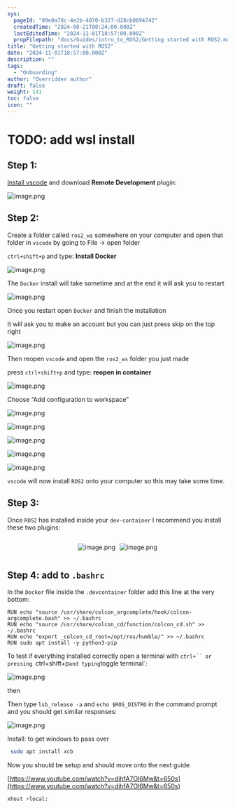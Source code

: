 ```yaml
---
sys:
  pageId: "89e0a78c-4e2b-4070-b327-d28cb0694742"
  createdTime: "2024-08-21T00:24:00.000Z"
  lastEditedTime: "2024-11-01T18:57:00.000Z"
  propFilepath: "docs/Guides/intro_to_ROS2/Getting started with ROS2.md"
title: "Getting started with ROS2"
date: "2024-11-01T18:57:00.000Z"
description: ""
tags:
  - "Onboarding"
author: "Overridden author"
draft: false
weight: 141
toc: false
icon: ""
---
```


# TODO: add wsl install

## Step 1:

[Install vscode](https://code.visualstudio.com/download) and download **Remote Development** plugin:

![image.png](https://prod-files-secure.s3.us-west-2.amazonaws.com/d518164a-d88e-44d1-a4ee-3adb3bd8bce0/efb52993-1881-4a40-b95e-6f020334f022/image.png?X-Amz-Algorithm=AWS4-HMAC-SHA256&X-Amz-Content-Sha256=UNSIGNED-PAYLOAD&X-Amz-Credential=ASIAZI2LB466TY7T6UTC%2F20250210%2Fus-west-2%2Fs3%2Faws4_request&X-Amz-Date=20250210T070822Z&X-Amz-Expires=3600&X-Amz-Security-Token=IQoJb3JpZ2luX2VjEJz%2F%2F%2F%2F%2F%2F%2F%2F%2F%2FwEaCXVzLXdlc3QtMiJHMEUCIHmqHBeUthtXdQLEQOcGHjCXxn7Di7Y5m4gjSpZFg%2FEDAiEAqJIVje%2FAXXY0QFRRJdd9PZACrpumzafTWZgbMEuRwYYqiAQItf%2F%2F%2F%2F%2F%2F%2F%2F%2F%2FARAAGgw2Mzc0MjMxODM4MDUiDB4A%2BEECZPZf7oorCyrcA3w8L5l0Eru030ETtqFLGJ10PkiyU0kjMWqc4XVMODw3X%2FdaeHynqogtaHwYevMofp%2Bfkm8V8hjuIhIp%2FU0vMox9Dk1EuIYq6O8PpbyrS1mvBy0HPR76R5ljOw9ZS1f31E920%2FNjeCNk3O6wOJCYV%2FJYulMdBfNhRNwfpUQfx40gekcA%2BEw%2FVJ4DwFq9srNONFIJPAUk3KAkI3KOZy5Ubc2sFtpFmsIXKnD1Ilzk03sSV%2F8Ig5A8WgHGVeFRILNjjgkftRrvAVDWGTx4RG24YOjKI%2BzBzn6b1Pd0k9T0hwYFIAj2yZgOxhs5Owwcs0sHTuPRaIYXB%2BDZUfoyHkiaufbWubpfXNHq%2FC42CEnxpPcRQdDqLe86n1CTURnYom31CHPyXOBRC2S0OEtlIagTYY0QC1haPpyJBIkh4zdMIFNYJLmxMsJga0k6lfr7aU2vsupPTrHibCgJ6qbS4o53Z0rBSPD9iGAHDaWoNW5fR7wvidtT%2BM%2B3k2J22lGrVGdRnfqS9H6PgOcQTcr7XbQfyfwx4cDifuUehHoQUDify0X2wOEqzndrzqU%2BQP%2BrhIzN4tTmK91V2lSJ0ZFs4GK8jsRjVvnPepAgvh3kIq52QuqvvG7Yf7JJLyl7skHbMKP6pb0GOqUBw1kONOci3mrm8XKpr8ds56LrszlXmIuvTphuJOEx%2B%2BWSt4CayeQfw1ygI1%2FunRg2bhRCMw0fziqdRd%2Fu%2BygLGK3JM3uk6%2BlxSIDp2sXjkUr5N28JXD3wsOm9fOxcttNJaR4z%2BnPIZqBa%2F1YgRLvscDMe4PaOhsf46zTZWX9gdbx252B2a2bHo%2BjjFvBarc39X9sC%2FK3TFmmYe281pftanUGzZZjU&X-Amz-Signature=c83ddb92e7bae3fe9146cfca89014e4187508c98de76554cb49308ad4386d34f&X-Amz-SignedHeaders=host&x-id=GetObject)

## Step 2:

Create a folder called `ros2_ws` somewhere on your computer and open that folder in `vscode` by going to File → open folder 

`ctrl+shift+p` and type: **Install Docker**

![image.png](https://prod-files-secure.s3.us-west-2.amazonaws.com/d518164a-d88e-44d1-a4ee-3adb3bd8bce0/2269dc0e-1cd5-47ff-bceb-c04ad9b2eab0/image.png?X-Amz-Algorithm=AWS4-HMAC-SHA256&X-Amz-Content-Sha256=UNSIGNED-PAYLOAD&X-Amz-Credential=ASIAZI2LB466TY7T6UTC%2F20250210%2Fus-west-2%2Fs3%2Faws4_request&X-Amz-Date=20250210T070822Z&X-Amz-Expires=3600&X-Amz-Security-Token=IQoJb3JpZ2luX2VjEJz%2F%2F%2F%2F%2F%2F%2F%2F%2F%2FwEaCXVzLXdlc3QtMiJHMEUCIHmqHBeUthtXdQLEQOcGHjCXxn7Di7Y5m4gjSpZFg%2FEDAiEAqJIVje%2FAXXY0QFRRJdd9PZACrpumzafTWZgbMEuRwYYqiAQItf%2F%2F%2F%2F%2F%2F%2F%2F%2F%2FARAAGgw2Mzc0MjMxODM4MDUiDB4A%2BEECZPZf7oorCyrcA3w8L5l0Eru030ETtqFLGJ10PkiyU0kjMWqc4XVMODw3X%2FdaeHynqogtaHwYevMofp%2Bfkm8V8hjuIhIp%2FU0vMox9Dk1EuIYq6O8PpbyrS1mvBy0HPR76R5ljOw9ZS1f31E920%2FNjeCNk3O6wOJCYV%2FJYulMdBfNhRNwfpUQfx40gekcA%2BEw%2FVJ4DwFq9srNONFIJPAUk3KAkI3KOZy5Ubc2sFtpFmsIXKnD1Ilzk03sSV%2F8Ig5A8WgHGVeFRILNjjgkftRrvAVDWGTx4RG24YOjKI%2BzBzn6b1Pd0k9T0hwYFIAj2yZgOxhs5Owwcs0sHTuPRaIYXB%2BDZUfoyHkiaufbWubpfXNHq%2FC42CEnxpPcRQdDqLe86n1CTURnYom31CHPyXOBRC2S0OEtlIagTYY0QC1haPpyJBIkh4zdMIFNYJLmxMsJga0k6lfr7aU2vsupPTrHibCgJ6qbS4o53Z0rBSPD9iGAHDaWoNW5fR7wvidtT%2BM%2B3k2J22lGrVGdRnfqS9H6PgOcQTcr7XbQfyfwx4cDifuUehHoQUDify0X2wOEqzndrzqU%2BQP%2BrhIzN4tTmK91V2lSJ0ZFs4GK8jsRjVvnPepAgvh3kIq52QuqvvG7Yf7JJLyl7skHbMKP6pb0GOqUBw1kONOci3mrm8XKpr8ds56LrszlXmIuvTphuJOEx%2B%2BWSt4CayeQfw1ygI1%2FunRg2bhRCMw0fziqdRd%2Fu%2BygLGK3JM3uk6%2BlxSIDp2sXjkUr5N28JXD3wsOm9fOxcttNJaR4z%2BnPIZqBa%2F1YgRLvscDMe4PaOhsf46zTZWX9gdbx252B2a2bHo%2BjjFvBarc39X9sC%2FK3TFmmYe281pftanUGzZZjU&X-Amz-Signature=bbd0ff99921fcde8bf479309bf014954234ae574d9ef5eb9d85b9286be8cf974&X-Amz-SignedHeaders=host&x-id=GetObject)

The `Docker` install will take sometime and at the end it will ask you to restart

![image.png](https://prod-files-secure.s3.us-west-2.amazonaws.com/d518164a-d88e-44d1-a4ee-3adb3bd8bce0/ed233f78-be33-4b1f-b89c-9c346c0e961e/image.png?X-Amz-Algorithm=AWS4-HMAC-SHA256&X-Amz-Content-Sha256=UNSIGNED-PAYLOAD&X-Amz-Credential=ASIAZI2LB466TY7T6UTC%2F20250210%2Fus-west-2%2Fs3%2Faws4_request&X-Amz-Date=20250210T070822Z&X-Amz-Expires=3600&X-Amz-Security-Token=IQoJb3JpZ2luX2VjEJz%2F%2F%2F%2F%2F%2F%2F%2F%2F%2FwEaCXVzLXdlc3QtMiJHMEUCIHmqHBeUthtXdQLEQOcGHjCXxn7Di7Y5m4gjSpZFg%2FEDAiEAqJIVje%2FAXXY0QFRRJdd9PZACrpumzafTWZgbMEuRwYYqiAQItf%2F%2F%2F%2F%2F%2F%2F%2F%2F%2FARAAGgw2Mzc0MjMxODM4MDUiDB4A%2BEECZPZf7oorCyrcA3w8L5l0Eru030ETtqFLGJ10PkiyU0kjMWqc4XVMODw3X%2FdaeHynqogtaHwYevMofp%2Bfkm8V8hjuIhIp%2FU0vMox9Dk1EuIYq6O8PpbyrS1mvBy0HPR76R5ljOw9ZS1f31E920%2FNjeCNk3O6wOJCYV%2FJYulMdBfNhRNwfpUQfx40gekcA%2BEw%2FVJ4DwFq9srNONFIJPAUk3KAkI3KOZy5Ubc2sFtpFmsIXKnD1Ilzk03sSV%2F8Ig5A8WgHGVeFRILNjjgkftRrvAVDWGTx4RG24YOjKI%2BzBzn6b1Pd0k9T0hwYFIAj2yZgOxhs5Owwcs0sHTuPRaIYXB%2BDZUfoyHkiaufbWubpfXNHq%2FC42CEnxpPcRQdDqLe86n1CTURnYom31CHPyXOBRC2S0OEtlIagTYY0QC1haPpyJBIkh4zdMIFNYJLmxMsJga0k6lfr7aU2vsupPTrHibCgJ6qbS4o53Z0rBSPD9iGAHDaWoNW5fR7wvidtT%2BM%2B3k2J22lGrVGdRnfqS9H6PgOcQTcr7XbQfyfwx4cDifuUehHoQUDify0X2wOEqzndrzqU%2BQP%2BrhIzN4tTmK91V2lSJ0ZFs4GK8jsRjVvnPepAgvh3kIq52QuqvvG7Yf7JJLyl7skHbMKP6pb0GOqUBw1kONOci3mrm8XKpr8ds56LrszlXmIuvTphuJOEx%2B%2BWSt4CayeQfw1ygI1%2FunRg2bhRCMw0fziqdRd%2Fu%2BygLGK3JM3uk6%2BlxSIDp2sXjkUr5N28JXD3wsOm9fOxcttNJaR4z%2BnPIZqBa%2F1YgRLvscDMe4PaOhsf46zTZWX9gdbx252B2a2bHo%2BjjFvBarc39X9sC%2FK3TFmmYe281pftanUGzZZjU&X-Amz-Signature=9785b4bab9e7669aa70eb04cbc643d97826a239a6689c1f657ab3747fb7e3297&X-Amz-SignedHeaders=host&x-id=GetObject)

Once you restart open `Docker` and finish the installation

It will ask you to make an account but you can just press skip on the top right

![image.png](https://prod-files-secure.s3.us-west-2.amazonaws.com/d518164a-d88e-44d1-a4ee-3adb3bd8bce0/21010ad9-1659-4fd9-9f59-9932a09b2a3d/image.png?X-Amz-Algorithm=AWS4-HMAC-SHA256&X-Amz-Content-Sha256=UNSIGNED-PAYLOAD&X-Amz-Credential=ASIAZI2LB466TY7T6UTC%2F20250210%2Fus-west-2%2Fs3%2Faws4_request&X-Amz-Date=20250210T070822Z&X-Amz-Expires=3600&X-Amz-Security-Token=IQoJb3JpZ2luX2VjEJz%2F%2F%2F%2F%2F%2F%2F%2F%2F%2FwEaCXVzLXdlc3QtMiJHMEUCIHmqHBeUthtXdQLEQOcGHjCXxn7Di7Y5m4gjSpZFg%2FEDAiEAqJIVje%2FAXXY0QFRRJdd9PZACrpumzafTWZgbMEuRwYYqiAQItf%2F%2F%2F%2F%2F%2F%2F%2F%2F%2FARAAGgw2Mzc0MjMxODM4MDUiDB4A%2BEECZPZf7oorCyrcA3w8L5l0Eru030ETtqFLGJ10PkiyU0kjMWqc4XVMODw3X%2FdaeHynqogtaHwYevMofp%2Bfkm8V8hjuIhIp%2FU0vMox9Dk1EuIYq6O8PpbyrS1mvBy0HPR76R5ljOw9ZS1f31E920%2FNjeCNk3O6wOJCYV%2FJYulMdBfNhRNwfpUQfx40gekcA%2BEw%2FVJ4DwFq9srNONFIJPAUk3KAkI3KOZy5Ubc2sFtpFmsIXKnD1Ilzk03sSV%2F8Ig5A8WgHGVeFRILNjjgkftRrvAVDWGTx4RG24YOjKI%2BzBzn6b1Pd0k9T0hwYFIAj2yZgOxhs5Owwcs0sHTuPRaIYXB%2BDZUfoyHkiaufbWubpfXNHq%2FC42CEnxpPcRQdDqLe86n1CTURnYom31CHPyXOBRC2S0OEtlIagTYY0QC1haPpyJBIkh4zdMIFNYJLmxMsJga0k6lfr7aU2vsupPTrHibCgJ6qbS4o53Z0rBSPD9iGAHDaWoNW5fR7wvidtT%2BM%2B3k2J22lGrVGdRnfqS9H6PgOcQTcr7XbQfyfwx4cDifuUehHoQUDify0X2wOEqzndrzqU%2BQP%2BrhIzN4tTmK91V2lSJ0ZFs4GK8jsRjVvnPepAgvh3kIq52QuqvvG7Yf7JJLyl7skHbMKP6pb0GOqUBw1kONOci3mrm8XKpr8ds56LrszlXmIuvTphuJOEx%2B%2BWSt4CayeQfw1ygI1%2FunRg2bhRCMw0fziqdRd%2Fu%2BygLGK3JM3uk6%2BlxSIDp2sXjkUr5N28JXD3wsOm9fOxcttNJaR4z%2BnPIZqBa%2F1YgRLvscDMe4PaOhsf46zTZWX9gdbx252B2a2bHo%2BjjFvBarc39X9sC%2FK3TFmmYe281pftanUGzZZjU&X-Amz-Signature=cb22c2fb248d5421eb80bb907864e116ccd56c186d713c673f69d156a74d5625&X-Amz-SignedHeaders=host&x-id=GetObject)

Then reopen `vscode` and open the `ros2_ws` folder you just made

press `ctrl+shift+p` and type: **reopen in container**

![image.png](https://prod-files-secure.s3.us-west-2.amazonaws.com/d518164a-d88e-44d1-a4ee-3adb3bd8bce0/4e93b8c2-41ad-488c-8095-c74205196118/image.png?X-Amz-Algorithm=AWS4-HMAC-SHA256&X-Amz-Content-Sha256=UNSIGNED-PAYLOAD&X-Amz-Credential=ASIAZI2LB466TY7T6UTC%2F20250210%2Fus-west-2%2Fs3%2Faws4_request&X-Amz-Date=20250210T070822Z&X-Amz-Expires=3600&X-Amz-Security-Token=IQoJb3JpZ2luX2VjEJz%2F%2F%2F%2F%2F%2F%2F%2F%2F%2FwEaCXVzLXdlc3QtMiJHMEUCIHmqHBeUthtXdQLEQOcGHjCXxn7Di7Y5m4gjSpZFg%2FEDAiEAqJIVje%2FAXXY0QFRRJdd9PZACrpumzafTWZgbMEuRwYYqiAQItf%2F%2F%2F%2F%2F%2F%2F%2F%2F%2FARAAGgw2Mzc0MjMxODM4MDUiDB4A%2BEECZPZf7oorCyrcA3w8L5l0Eru030ETtqFLGJ10PkiyU0kjMWqc4XVMODw3X%2FdaeHynqogtaHwYevMofp%2Bfkm8V8hjuIhIp%2FU0vMox9Dk1EuIYq6O8PpbyrS1mvBy0HPR76R5ljOw9ZS1f31E920%2FNjeCNk3O6wOJCYV%2FJYulMdBfNhRNwfpUQfx40gekcA%2BEw%2FVJ4DwFq9srNONFIJPAUk3KAkI3KOZy5Ubc2sFtpFmsIXKnD1Ilzk03sSV%2F8Ig5A8WgHGVeFRILNjjgkftRrvAVDWGTx4RG24YOjKI%2BzBzn6b1Pd0k9T0hwYFIAj2yZgOxhs5Owwcs0sHTuPRaIYXB%2BDZUfoyHkiaufbWubpfXNHq%2FC42CEnxpPcRQdDqLe86n1CTURnYom31CHPyXOBRC2S0OEtlIagTYY0QC1haPpyJBIkh4zdMIFNYJLmxMsJga0k6lfr7aU2vsupPTrHibCgJ6qbS4o53Z0rBSPD9iGAHDaWoNW5fR7wvidtT%2BM%2B3k2J22lGrVGdRnfqS9H6PgOcQTcr7XbQfyfwx4cDifuUehHoQUDify0X2wOEqzndrzqU%2BQP%2BrhIzN4tTmK91V2lSJ0ZFs4GK8jsRjVvnPepAgvh3kIq52QuqvvG7Yf7JJLyl7skHbMKP6pb0GOqUBw1kONOci3mrm8XKpr8ds56LrszlXmIuvTphuJOEx%2B%2BWSt4CayeQfw1ygI1%2FunRg2bhRCMw0fziqdRd%2Fu%2BygLGK3JM3uk6%2BlxSIDp2sXjkUr5N28JXD3wsOm9fOxcttNJaR4z%2BnPIZqBa%2F1YgRLvscDMe4PaOhsf46zTZWX9gdbx252B2a2bHo%2BjjFvBarc39X9sC%2FK3TFmmYe281pftanUGzZZjU&X-Amz-Signature=cab5d926bfb116c34ccb88c1244eb6d51751d49f7fc7317cef076064ec014a69&X-Amz-SignedHeaders=host&x-id=GetObject)

Choose “Add configuration to workspace”

![image.png](https://prod-files-secure.s3.us-west-2.amazonaws.com/d518164a-d88e-44d1-a4ee-3adb3bd8bce0/9560b282-5060-4989-ba37-97e7b2c22476/image.png?X-Amz-Algorithm=AWS4-HMAC-SHA256&X-Amz-Content-Sha256=UNSIGNED-PAYLOAD&X-Amz-Credential=ASIAZI2LB466TY7T6UTC%2F20250210%2Fus-west-2%2Fs3%2Faws4_request&X-Amz-Date=20250210T070822Z&X-Amz-Expires=3600&X-Amz-Security-Token=IQoJb3JpZ2luX2VjEJz%2F%2F%2F%2F%2F%2F%2F%2F%2F%2FwEaCXVzLXdlc3QtMiJHMEUCIHmqHBeUthtXdQLEQOcGHjCXxn7Di7Y5m4gjSpZFg%2FEDAiEAqJIVje%2FAXXY0QFRRJdd9PZACrpumzafTWZgbMEuRwYYqiAQItf%2F%2F%2F%2F%2F%2F%2F%2F%2F%2FARAAGgw2Mzc0MjMxODM4MDUiDB4A%2BEECZPZf7oorCyrcA3w8L5l0Eru030ETtqFLGJ10PkiyU0kjMWqc4XVMODw3X%2FdaeHynqogtaHwYevMofp%2Bfkm8V8hjuIhIp%2FU0vMox9Dk1EuIYq6O8PpbyrS1mvBy0HPR76R5ljOw9ZS1f31E920%2FNjeCNk3O6wOJCYV%2FJYulMdBfNhRNwfpUQfx40gekcA%2BEw%2FVJ4DwFq9srNONFIJPAUk3KAkI3KOZy5Ubc2sFtpFmsIXKnD1Ilzk03sSV%2F8Ig5A8WgHGVeFRILNjjgkftRrvAVDWGTx4RG24YOjKI%2BzBzn6b1Pd0k9T0hwYFIAj2yZgOxhs5Owwcs0sHTuPRaIYXB%2BDZUfoyHkiaufbWubpfXNHq%2FC42CEnxpPcRQdDqLe86n1CTURnYom31CHPyXOBRC2S0OEtlIagTYY0QC1haPpyJBIkh4zdMIFNYJLmxMsJga0k6lfr7aU2vsupPTrHibCgJ6qbS4o53Z0rBSPD9iGAHDaWoNW5fR7wvidtT%2BM%2B3k2J22lGrVGdRnfqS9H6PgOcQTcr7XbQfyfwx4cDifuUehHoQUDify0X2wOEqzndrzqU%2BQP%2BrhIzN4tTmK91V2lSJ0ZFs4GK8jsRjVvnPepAgvh3kIq52QuqvvG7Yf7JJLyl7skHbMKP6pb0GOqUBw1kONOci3mrm8XKpr8ds56LrszlXmIuvTphuJOEx%2B%2BWSt4CayeQfw1ygI1%2FunRg2bhRCMw0fziqdRd%2Fu%2BygLGK3JM3uk6%2BlxSIDp2sXjkUr5N28JXD3wsOm9fOxcttNJaR4z%2BnPIZqBa%2F1YgRLvscDMe4PaOhsf46zTZWX9gdbx252B2a2bHo%2BjjFvBarc39X9sC%2FK3TFmmYe281pftanUGzZZjU&X-Amz-Signature=e00161477bd17b15e387b4b71740249fd6389e4bd95796c83051eb13f2042f4e&X-Amz-SignedHeaders=host&x-id=GetObject)

![image.png](https://prod-files-secure.s3.us-west-2.amazonaws.com/d518164a-d88e-44d1-a4ee-3adb3bd8bce0/2ee63f81-886b-48e8-a553-dc6e5eac99e4/image.png?X-Amz-Algorithm=AWS4-HMAC-SHA256&X-Amz-Content-Sha256=UNSIGNED-PAYLOAD&X-Amz-Credential=ASIAZI2LB466TY7T6UTC%2F20250210%2Fus-west-2%2Fs3%2Faws4_request&X-Amz-Date=20250210T070822Z&X-Amz-Expires=3600&X-Amz-Security-Token=IQoJb3JpZ2luX2VjEJz%2F%2F%2F%2F%2F%2F%2F%2F%2F%2FwEaCXVzLXdlc3QtMiJHMEUCIHmqHBeUthtXdQLEQOcGHjCXxn7Di7Y5m4gjSpZFg%2FEDAiEAqJIVje%2FAXXY0QFRRJdd9PZACrpumzafTWZgbMEuRwYYqiAQItf%2F%2F%2F%2F%2F%2F%2F%2F%2F%2FARAAGgw2Mzc0MjMxODM4MDUiDB4A%2BEECZPZf7oorCyrcA3w8L5l0Eru030ETtqFLGJ10PkiyU0kjMWqc4XVMODw3X%2FdaeHynqogtaHwYevMofp%2Bfkm8V8hjuIhIp%2FU0vMox9Dk1EuIYq6O8PpbyrS1mvBy0HPR76R5ljOw9ZS1f31E920%2FNjeCNk3O6wOJCYV%2FJYulMdBfNhRNwfpUQfx40gekcA%2BEw%2FVJ4DwFq9srNONFIJPAUk3KAkI3KOZy5Ubc2sFtpFmsIXKnD1Ilzk03sSV%2F8Ig5A8WgHGVeFRILNjjgkftRrvAVDWGTx4RG24YOjKI%2BzBzn6b1Pd0k9T0hwYFIAj2yZgOxhs5Owwcs0sHTuPRaIYXB%2BDZUfoyHkiaufbWubpfXNHq%2FC42CEnxpPcRQdDqLe86n1CTURnYom31CHPyXOBRC2S0OEtlIagTYY0QC1haPpyJBIkh4zdMIFNYJLmxMsJga0k6lfr7aU2vsupPTrHibCgJ6qbS4o53Z0rBSPD9iGAHDaWoNW5fR7wvidtT%2BM%2B3k2J22lGrVGdRnfqS9H6PgOcQTcr7XbQfyfwx4cDifuUehHoQUDify0X2wOEqzndrzqU%2BQP%2BrhIzN4tTmK91V2lSJ0ZFs4GK8jsRjVvnPepAgvh3kIq52QuqvvG7Yf7JJLyl7skHbMKP6pb0GOqUBw1kONOci3mrm8XKpr8ds56LrszlXmIuvTphuJOEx%2B%2BWSt4CayeQfw1ygI1%2FunRg2bhRCMw0fziqdRd%2Fu%2BygLGK3JM3uk6%2BlxSIDp2sXjkUr5N28JXD3wsOm9fOxcttNJaR4z%2BnPIZqBa%2F1YgRLvscDMe4PaOhsf46zTZWX9gdbx252B2a2bHo%2BjjFvBarc39X9sC%2FK3TFmmYe281pftanUGzZZjU&X-Amz-Signature=6efd48567b26c2aef6c35023f94a5e83d2888a2262a8eea7de23d5f7af9f757c&X-Amz-SignedHeaders=host&x-id=GetObject)

![image.png](https://prod-files-secure.s3.us-west-2.amazonaws.com/d518164a-d88e-44d1-a4ee-3adb3bd8bce0/ae1580b2-b048-407e-aed9-b584224a7a04/image.png?X-Amz-Algorithm=AWS4-HMAC-SHA256&X-Amz-Content-Sha256=UNSIGNED-PAYLOAD&X-Amz-Credential=ASIAZI2LB466TY7T6UTC%2F20250210%2Fus-west-2%2Fs3%2Faws4_request&X-Amz-Date=20250210T070822Z&X-Amz-Expires=3600&X-Amz-Security-Token=IQoJb3JpZ2luX2VjEJz%2F%2F%2F%2F%2F%2F%2F%2F%2F%2FwEaCXVzLXdlc3QtMiJHMEUCIHmqHBeUthtXdQLEQOcGHjCXxn7Di7Y5m4gjSpZFg%2FEDAiEAqJIVje%2FAXXY0QFRRJdd9PZACrpumzafTWZgbMEuRwYYqiAQItf%2F%2F%2F%2F%2F%2F%2F%2F%2F%2FARAAGgw2Mzc0MjMxODM4MDUiDB4A%2BEECZPZf7oorCyrcA3w8L5l0Eru030ETtqFLGJ10PkiyU0kjMWqc4XVMODw3X%2FdaeHynqogtaHwYevMofp%2Bfkm8V8hjuIhIp%2FU0vMox9Dk1EuIYq6O8PpbyrS1mvBy0HPR76R5ljOw9ZS1f31E920%2FNjeCNk3O6wOJCYV%2FJYulMdBfNhRNwfpUQfx40gekcA%2BEw%2FVJ4DwFq9srNONFIJPAUk3KAkI3KOZy5Ubc2sFtpFmsIXKnD1Ilzk03sSV%2F8Ig5A8WgHGVeFRILNjjgkftRrvAVDWGTx4RG24YOjKI%2BzBzn6b1Pd0k9T0hwYFIAj2yZgOxhs5Owwcs0sHTuPRaIYXB%2BDZUfoyHkiaufbWubpfXNHq%2FC42CEnxpPcRQdDqLe86n1CTURnYom31CHPyXOBRC2S0OEtlIagTYY0QC1haPpyJBIkh4zdMIFNYJLmxMsJga0k6lfr7aU2vsupPTrHibCgJ6qbS4o53Z0rBSPD9iGAHDaWoNW5fR7wvidtT%2BM%2B3k2J22lGrVGdRnfqS9H6PgOcQTcr7XbQfyfwx4cDifuUehHoQUDify0X2wOEqzndrzqU%2BQP%2BrhIzN4tTmK91V2lSJ0ZFs4GK8jsRjVvnPepAgvh3kIq52QuqvvG7Yf7JJLyl7skHbMKP6pb0GOqUBw1kONOci3mrm8XKpr8ds56LrszlXmIuvTphuJOEx%2B%2BWSt4CayeQfw1ygI1%2FunRg2bhRCMw0fziqdRd%2Fu%2BygLGK3JM3uk6%2BlxSIDp2sXjkUr5N28JXD3wsOm9fOxcttNJaR4z%2BnPIZqBa%2F1YgRLvscDMe4PaOhsf46zTZWX9gdbx252B2a2bHo%2BjjFvBarc39X9sC%2FK3TFmmYe281pftanUGzZZjU&X-Amz-Signature=4eb81c81864206114aecd0b4b34c9ea9ea9d82bb78d54e0b2546fc1fb491a92c&X-Amz-SignedHeaders=host&x-id=GetObject)

![image.png](https://prod-files-secure.s3.us-west-2.amazonaws.com/d518164a-d88e-44d1-a4ee-3adb3bd8bce0/53255b28-f75e-430f-b9e3-c0ac8577e42b/image.png?X-Amz-Algorithm=AWS4-HMAC-SHA256&X-Amz-Content-Sha256=UNSIGNED-PAYLOAD&X-Amz-Credential=ASIAZI2LB466TY7T6UTC%2F20250210%2Fus-west-2%2Fs3%2Faws4_request&X-Amz-Date=20250210T070822Z&X-Amz-Expires=3600&X-Amz-Security-Token=IQoJb3JpZ2luX2VjEJz%2F%2F%2F%2F%2F%2F%2F%2F%2F%2FwEaCXVzLXdlc3QtMiJHMEUCIHmqHBeUthtXdQLEQOcGHjCXxn7Di7Y5m4gjSpZFg%2FEDAiEAqJIVje%2FAXXY0QFRRJdd9PZACrpumzafTWZgbMEuRwYYqiAQItf%2F%2F%2F%2F%2F%2F%2F%2F%2F%2FARAAGgw2Mzc0MjMxODM4MDUiDB4A%2BEECZPZf7oorCyrcA3w8L5l0Eru030ETtqFLGJ10PkiyU0kjMWqc4XVMODw3X%2FdaeHynqogtaHwYevMofp%2Bfkm8V8hjuIhIp%2FU0vMox9Dk1EuIYq6O8PpbyrS1mvBy0HPR76R5ljOw9ZS1f31E920%2FNjeCNk3O6wOJCYV%2FJYulMdBfNhRNwfpUQfx40gekcA%2BEw%2FVJ4DwFq9srNONFIJPAUk3KAkI3KOZy5Ubc2sFtpFmsIXKnD1Ilzk03sSV%2F8Ig5A8WgHGVeFRILNjjgkftRrvAVDWGTx4RG24YOjKI%2BzBzn6b1Pd0k9T0hwYFIAj2yZgOxhs5Owwcs0sHTuPRaIYXB%2BDZUfoyHkiaufbWubpfXNHq%2FC42CEnxpPcRQdDqLe86n1CTURnYom31CHPyXOBRC2S0OEtlIagTYY0QC1haPpyJBIkh4zdMIFNYJLmxMsJga0k6lfr7aU2vsupPTrHibCgJ6qbS4o53Z0rBSPD9iGAHDaWoNW5fR7wvidtT%2BM%2B3k2J22lGrVGdRnfqS9H6PgOcQTcr7XbQfyfwx4cDifuUehHoQUDify0X2wOEqzndrzqU%2BQP%2BrhIzN4tTmK91V2lSJ0ZFs4GK8jsRjVvnPepAgvh3kIq52QuqvvG7Yf7JJLyl7skHbMKP6pb0GOqUBw1kONOci3mrm8XKpr8ds56LrszlXmIuvTphuJOEx%2B%2BWSt4CayeQfw1ygI1%2FunRg2bhRCMw0fziqdRd%2Fu%2BygLGK3JM3uk6%2BlxSIDp2sXjkUr5N28JXD3wsOm9fOxcttNJaR4z%2BnPIZqBa%2F1YgRLvscDMe4PaOhsf46zTZWX9gdbx252B2a2bHo%2BjjFvBarc39X9sC%2FK3TFmmYe281pftanUGzZZjU&X-Amz-Signature=405a83a577dae2e04979df4861c15cfb31f4358ce814678b68d251408c856019&X-Amz-SignedHeaders=host&x-id=GetObject)

![image.png](https://prod-files-secure.s3.us-west-2.amazonaws.com/d518164a-d88e-44d1-a4ee-3adb3bd8bce0/7c562767-5af9-4ffb-97d1-327bcdf4ee00/image.png?X-Amz-Algorithm=AWS4-HMAC-SHA256&X-Amz-Content-Sha256=UNSIGNED-PAYLOAD&X-Amz-Credential=ASIAZI2LB466TY7T6UTC%2F20250210%2Fus-west-2%2Fs3%2Faws4_request&X-Amz-Date=20250210T070822Z&X-Amz-Expires=3600&X-Amz-Security-Token=IQoJb3JpZ2luX2VjEJz%2F%2F%2F%2F%2F%2F%2F%2F%2F%2FwEaCXVzLXdlc3QtMiJHMEUCIHmqHBeUthtXdQLEQOcGHjCXxn7Di7Y5m4gjSpZFg%2FEDAiEAqJIVje%2FAXXY0QFRRJdd9PZACrpumzafTWZgbMEuRwYYqiAQItf%2F%2F%2F%2F%2F%2F%2F%2F%2F%2FARAAGgw2Mzc0MjMxODM4MDUiDB4A%2BEECZPZf7oorCyrcA3w8L5l0Eru030ETtqFLGJ10PkiyU0kjMWqc4XVMODw3X%2FdaeHynqogtaHwYevMofp%2Bfkm8V8hjuIhIp%2FU0vMox9Dk1EuIYq6O8PpbyrS1mvBy0HPR76R5ljOw9ZS1f31E920%2FNjeCNk3O6wOJCYV%2FJYulMdBfNhRNwfpUQfx40gekcA%2BEw%2FVJ4DwFq9srNONFIJPAUk3KAkI3KOZy5Ubc2sFtpFmsIXKnD1Ilzk03sSV%2F8Ig5A8WgHGVeFRILNjjgkftRrvAVDWGTx4RG24YOjKI%2BzBzn6b1Pd0k9T0hwYFIAj2yZgOxhs5Owwcs0sHTuPRaIYXB%2BDZUfoyHkiaufbWubpfXNHq%2FC42CEnxpPcRQdDqLe86n1CTURnYom31CHPyXOBRC2S0OEtlIagTYY0QC1haPpyJBIkh4zdMIFNYJLmxMsJga0k6lfr7aU2vsupPTrHibCgJ6qbS4o53Z0rBSPD9iGAHDaWoNW5fR7wvidtT%2BM%2B3k2J22lGrVGdRnfqS9H6PgOcQTcr7XbQfyfwx4cDifuUehHoQUDify0X2wOEqzndrzqU%2BQP%2BrhIzN4tTmK91V2lSJ0ZFs4GK8jsRjVvnPepAgvh3kIq52QuqvvG7Yf7JJLyl7skHbMKP6pb0GOqUBw1kONOci3mrm8XKpr8ds56LrszlXmIuvTphuJOEx%2B%2BWSt4CayeQfw1ygI1%2FunRg2bhRCMw0fziqdRd%2Fu%2BygLGK3JM3uk6%2BlxSIDp2sXjkUr5N28JXD3wsOm9fOxcttNJaR4z%2BnPIZqBa%2F1YgRLvscDMe4PaOhsf46zTZWX9gdbx252B2a2bHo%2BjjFvBarc39X9sC%2FK3TFmmYe281pftanUGzZZjU&X-Amz-Signature=a88f480f3b97e7f76f57c6441d548349cf85867af66a43aaea84580e0f9f74eb&X-Amz-SignedHeaders=host&x-id=GetObject)

`vscode` will now install `ROS2` onto your computer so this may take some time.

## Step 3:

Once `ROS2` has installed inside your `dev-container` I recommend you install these two plugins:

<div style="display: flex;flex-direction: row; column-gap:10px; max-width: 630px;justify-content: center;">
<div>

![image.png](https://prod-files-secure.s3.us-west-2.amazonaws.com/d518164a-d88e-44d1-a4ee-3adb3bd8bce0/3fc3d550-5a54-4ba1-ba6b-faa01cdb7369/image.png?X-Amz-Algorithm=AWS4-HMAC-SHA256&X-Amz-Content-Sha256=UNSIGNED-PAYLOAD&X-Amz-Credential=ASIAZI2LB4662LD6GNCH%2F20250210%2Fus-west-2%2Fs3%2Faws4_request&X-Amz-Date=20250210T070824Z&X-Amz-Expires=3600&X-Amz-Security-Token=IQoJb3JpZ2luX2VjEJz%2F%2F%2F%2F%2F%2F%2F%2F%2F%2FwEaCXVzLXdlc3QtMiJHMEUCIE5VpUx9Pg7LmsniGDerpoO4jV38JKb91exrR6YvGBW6AiEAiEH49gnJu34jLpSlGXWNieBUxh1pHrBEzH3JHxa3bT0qiAQItf%2F%2F%2F%2F%2F%2F%2F%2F%2F%2FARAAGgw2Mzc0MjMxODM4MDUiDHBDHQeIfsUHatmUqCrcAwDO%2FXfpIsjcxZXn3HqoyBDyRvIwkANv91ju5gjQSvsKYzRvJpwrQgzygIehsgkCxLOxQOsh9XGogN%2BileoN%2B1mdoHxd9sjQNNdaphMBzwaSSuLNK5v5wh%2BZ8avE0z40qKMoWc%2ByCRZpaza%2Bup6Qs%2BjqLrNiVmRgj2tpsbI%2BcerlO8Me1JFwBL4QFBX6Vfs%2B1xZB6byfJPNqCWRABt%2Bqyi2y6SV0DIWAx6bRFDruwnubVOcnTcdOa1nTfvd2Xr4Drhd8SU4fE72ZSUE7yXk%2FnIAV8roAzjfD%2BbIXSWFrWEICQW4fshIh8e2i0ULrEYC0HKnYSmR7mTK1vBu9gqsq0gHWg%2BNrz5NIAqWpzb3FYWOF3vledQZ37SV3o0vPtSIMM%2FF8t5WwSi4hPvaC3GaVdhSpCSusFEzMT9agOZCEFchgNxw8RdJfdCQaKrVtybKb4r6H2L6x63S%2FVJkhwrJ2FGGsSl4H0sA1LXb%2B5ypqxTHvjOyhw3zbiLeIH0Rsn4eMb4rWUD5IQ0Jrkpj0x7LMPjI7GL9kqGtuHUXUJ6v9pzw0VCeW2HSqeQ31vDlD2cEIpw1u1OTobkUTBH8e0Q1s6rehQK3EN44nckXQ%2BpMlRV2TJIukfuCB%2B8G3QCEkMPb5pb0GOqUBl6jElAsUb7aSBKAyqfGONkpHBXAFw2eMcqrD9OpsZEx8%2FqjacG%2BbO4d1zhYEuf7YL%2FQ84%2BNPfmQRAFak%2FtKDtSYiIzmQLcVmK1WOKa%2Fz52Needx0IedQ7ZLnh8PXcCBUbhV6sYsfpepxbyy%2Bez9apmGdftbBJn31Vzz6W1iSDhPlDLBUx%2BkWu%2FHCtUANhb40fBj9RI32CINiZuXjMiMLAEq0Fnhr&X-Amz-Signature=4bc9ea0c308df38166777bf97cc6216d9595f0f46076d90666ec0156f3f9d9bf&X-Amz-SignedHeaders=host&x-id=GetObject)

</div>
<div>

![image.png](https://prod-files-secure.s3.us-west-2.amazonaws.com/d518164a-d88e-44d1-a4ee-3adb3bd8bce0/d994cc66-13c2-4093-a5a3-f84cf4601a82/image.png?X-Amz-Algorithm=AWS4-HMAC-SHA256&X-Amz-Content-Sha256=UNSIGNED-PAYLOAD&X-Amz-Credential=ASIAZI2LB466XEUIEOQU%2F20250210%2Fus-west-2%2Fs3%2Faws4_request&X-Amz-Date=20250210T070824Z&X-Amz-Expires=3600&X-Amz-Security-Token=IQoJb3JpZ2luX2VjEJz%2F%2F%2F%2F%2F%2F%2F%2F%2F%2FwEaCXVzLXdlc3QtMiJHMEUCIE6YElAzzFa5re0g%2F51ukDYtMiKjIw4mKVf9Xxx9eTULAiEArufDkgKjj87GlHo4Xos9N4CNcszFrL2l6p5TCr6RTqQqiAQItf%2F%2F%2F%2F%2F%2F%2F%2F%2F%2FARAAGgw2Mzc0MjMxODM4MDUiDIhFPN6E1cD4q%2FQ3aircAw64BPSi7D8bXoulGtGDRYsH0JLI6f67%2Fqat7mqYJNaKmE%2FpJc2TOgSeomerIHgnJRo4EGt4MOdx755C64%2Fqb%2BqLWcr%2BT8%2F3sua6bYOZ9UFsojcAJrZYejeFcIQDxVboIjMyQY4T64kUuPoihr31uIKdFXXwz5PihsWsChfmWskFg4%2FbBlpZUikHhRjjDeyZmkWiBE%2Fi5L9n5yY4RWIKVJZnRByTghXEkxnOfZVnhYIihnQSvryeJRsdxbsh%2BHi%2FX%2B%2FqNstItlmJTo4nhj1t2g6YmulBVNCJl1qb%2F1vWb3UdTwLDW2KHdoWaRwOXzS4MQk0b%2BZ3sPwtVCgGUT5oQUmpN0yp63fkK9X%2FlThnCWJ9%2B6MGaeNsA50o3mg%2BvPF%2BaIjhhzzGmT40AmqB7%2FqVvt4ggeM9sG5%2FnCf8vpnMjG%2FNJLWplr1T8f%2BeMIufggxCyl6H%2FZ1P4AgYUaczqkTsPjTWoKHHv%2BzDTIzmQZiWZDtKGjfxnM7xddOR%2FqKxwoySjihLLOv9IX84zk0OgPCii8dx3o7tXXbjVnkWHcWjE8mzq9x3Pk3CIy5fZ4y47Y%2BxwtBDWSpeLpYJoFO31qXGLkC5y%2FzYZIrqUTOdWCDWqKobiG4TaEToy0574xt8jMJX6pb0GOqUB8P3y4vU9QE6DPJmAgPcf%2F5nTpJHub9mlANEciNbTK7gp3gvMLEfru096szNCgn5dQGPWPDR%2BTLOFMKbKehfUAojH9jdmYAK69N5%2FPs98n58KEDvXYeB0i%2ByCQLvdBBBOuUXruZ4E%2BR6OWDPlJaAUd7E3HtebFndkRZ4sZ7M1Ab1DluDD6NmJo%2FqpbKBNJ5y%2BIqac1AACeZcEVyurRoyAeBy7vwwU&X-Amz-Signature=15ac6ade8a73f76741852a898aca8be2d07ae08333119a96c99e8eefdd70618b&X-Amz-SignedHeaders=host&x-id=GetObject)

</div>
</div>

## Step 4: add to `.bashrc`

In the `Docker` file inside the `.devcontainer` folder add this line at the very bottom: 

```docker
RUN echo "source /usr/share/colcon_argcomplete/hook/colcon-argcomplete.bash" >> ~/.bashrc
RUN echo "source /usr/share/colcon_cd/function/colcon_cd.sh" >> ~/.bashrc
RUN echo "export _colcon_cd_root=/opt/ros/humble/" >> ~/.bashrc
RUN sudo apt install -y python3-pip 
```

To test if everything installed correctly open a terminal with `ctrl+`` or pressing `ctrl+shift+p` and typing `toggle terminal`:

![image.png](https://prod-files-secure.s3.us-west-2.amazonaws.com/d518164a-d88e-44d1-a4ee-3adb3bd8bce0/6a4943d8-b04e-4c02-9a58-775f3384d1a5/image.png?X-Amz-Algorithm=AWS4-HMAC-SHA256&X-Amz-Content-Sha256=UNSIGNED-PAYLOAD&X-Amz-Credential=ASIAZI2LB466TY7T6UTC%2F20250210%2Fus-west-2%2Fs3%2Faws4_request&X-Amz-Date=20250210T070822Z&X-Amz-Expires=3600&X-Amz-Security-Token=IQoJb3JpZ2luX2VjEJz%2F%2F%2F%2F%2F%2F%2F%2F%2F%2FwEaCXVzLXdlc3QtMiJHMEUCIHmqHBeUthtXdQLEQOcGHjCXxn7Di7Y5m4gjSpZFg%2FEDAiEAqJIVje%2FAXXY0QFRRJdd9PZACrpumzafTWZgbMEuRwYYqiAQItf%2F%2F%2F%2F%2F%2F%2F%2F%2F%2FARAAGgw2Mzc0MjMxODM4MDUiDB4A%2BEECZPZf7oorCyrcA3w8L5l0Eru030ETtqFLGJ10PkiyU0kjMWqc4XVMODw3X%2FdaeHynqogtaHwYevMofp%2Bfkm8V8hjuIhIp%2FU0vMox9Dk1EuIYq6O8PpbyrS1mvBy0HPR76R5ljOw9ZS1f31E920%2FNjeCNk3O6wOJCYV%2FJYulMdBfNhRNwfpUQfx40gekcA%2BEw%2FVJ4DwFq9srNONFIJPAUk3KAkI3KOZy5Ubc2sFtpFmsIXKnD1Ilzk03sSV%2F8Ig5A8WgHGVeFRILNjjgkftRrvAVDWGTx4RG24YOjKI%2BzBzn6b1Pd0k9T0hwYFIAj2yZgOxhs5Owwcs0sHTuPRaIYXB%2BDZUfoyHkiaufbWubpfXNHq%2FC42CEnxpPcRQdDqLe86n1CTURnYom31CHPyXOBRC2S0OEtlIagTYY0QC1haPpyJBIkh4zdMIFNYJLmxMsJga0k6lfr7aU2vsupPTrHibCgJ6qbS4o53Z0rBSPD9iGAHDaWoNW5fR7wvidtT%2BM%2B3k2J22lGrVGdRnfqS9H6PgOcQTcr7XbQfyfwx4cDifuUehHoQUDify0X2wOEqzndrzqU%2BQP%2BrhIzN4tTmK91V2lSJ0ZFs4GK8jsRjVvnPepAgvh3kIq52QuqvvG7Yf7JJLyl7skHbMKP6pb0GOqUBw1kONOci3mrm8XKpr8ds56LrszlXmIuvTphuJOEx%2B%2BWSt4CayeQfw1ygI1%2FunRg2bhRCMw0fziqdRd%2Fu%2BygLGK3JM3uk6%2BlxSIDp2sXjkUr5N28JXD3wsOm9fOxcttNJaR4z%2BnPIZqBa%2F1YgRLvscDMe4PaOhsf46zTZWX9gdbx252B2a2bHo%2BjjFvBarc39X9sC%2FK3TFmmYe281pftanUGzZZjU&X-Amz-Signature=4bb44c3b605012058b7769f1670e351fcaae61f39e260e06c3477294e650dab0&X-Amz-SignedHeaders=host&x-id=GetObject)

then 

Then type `lsb_release -a` and `echo $ROS_DISTRO` in the command prompt and you should get similar responses:

![image.png](https://prod-files-secure.s3.us-west-2.amazonaws.com/d518164a-d88e-44d1-a4ee-3adb3bd8bce0/3e635dec-a805-4e85-8b9e-d000e5b71a4e/image.png?X-Amz-Algorithm=AWS4-HMAC-SHA256&X-Amz-Content-Sha256=UNSIGNED-PAYLOAD&X-Amz-Credential=ASIAZI2LB466TY7T6UTC%2F20250210%2Fus-west-2%2Fs3%2Faws4_request&X-Amz-Date=20250210T070822Z&X-Amz-Expires=3600&X-Amz-Security-Token=IQoJb3JpZ2luX2VjEJz%2F%2F%2F%2F%2F%2F%2F%2F%2F%2FwEaCXVzLXdlc3QtMiJHMEUCIHmqHBeUthtXdQLEQOcGHjCXxn7Di7Y5m4gjSpZFg%2FEDAiEAqJIVje%2FAXXY0QFRRJdd9PZACrpumzafTWZgbMEuRwYYqiAQItf%2F%2F%2F%2F%2F%2F%2F%2F%2F%2FARAAGgw2Mzc0MjMxODM4MDUiDB4A%2BEECZPZf7oorCyrcA3w8L5l0Eru030ETtqFLGJ10PkiyU0kjMWqc4XVMODw3X%2FdaeHynqogtaHwYevMofp%2Bfkm8V8hjuIhIp%2FU0vMox9Dk1EuIYq6O8PpbyrS1mvBy0HPR76R5ljOw9ZS1f31E920%2FNjeCNk3O6wOJCYV%2FJYulMdBfNhRNwfpUQfx40gekcA%2BEw%2FVJ4DwFq9srNONFIJPAUk3KAkI3KOZy5Ubc2sFtpFmsIXKnD1Ilzk03sSV%2F8Ig5A8WgHGVeFRILNjjgkftRrvAVDWGTx4RG24YOjKI%2BzBzn6b1Pd0k9T0hwYFIAj2yZgOxhs5Owwcs0sHTuPRaIYXB%2BDZUfoyHkiaufbWubpfXNHq%2FC42CEnxpPcRQdDqLe86n1CTURnYom31CHPyXOBRC2S0OEtlIagTYY0QC1haPpyJBIkh4zdMIFNYJLmxMsJga0k6lfr7aU2vsupPTrHibCgJ6qbS4o53Z0rBSPD9iGAHDaWoNW5fR7wvidtT%2BM%2B3k2J22lGrVGdRnfqS9H6PgOcQTcr7XbQfyfwx4cDifuUehHoQUDify0X2wOEqzndrzqU%2BQP%2BrhIzN4tTmK91V2lSJ0ZFs4GK8jsRjVvnPepAgvh3kIq52QuqvvG7Yf7JJLyl7skHbMKP6pb0GOqUBw1kONOci3mrm8XKpr8ds56LrszlXmIuvTphuJOEx%2B%2BWSt4CayeQfw1ygI1%2FunRg2bhRCMw0fziqdRd%2Fu%2BygLGK3JM3uk6%2BlxSIDp2sXjkUr5N28JXD3wsOm9fOxcttNJaR4z%2BnPIZqBa%2F1YgRLvscDMe4PaOhsf46zTZWX9gdbx252B2a2bHo%2BjjFvBarc39X9sC%2FK3TFmmYe281pftanUGzZZjU&X-Amz-Signature=e54827971858e510c77b7d38d0dded6d26aa46932782364305f9018ef3b03d94&X-Amz-SignedHeaders=host&x-id=GetObject)

Install:  to get windows to pass over

```bash
 sudo apt install xcb
```

Now you should be setup and should move onto the next guide 

[https://www.youtube.com/watch?v=dihfA7Ol6Mw&t=650s](https://www.youtube.com/watch?v=dihfA7Ol6Mw&t=650s)

```python
xhost +local:
```
